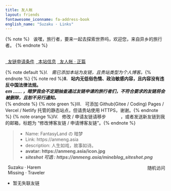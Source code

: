 ```yaml
---
title: 友人帐
layout: friends
fontawesome_iconname: fa-address-book
english_name: "Suzaku · Links"
---
```


{% note %}
<i class="fa fa-star"></i>&nbsp;&nbsp;诶嘿，旅行者，要来一起去探索世界吗，欢迎您，来自异乡的旅行者。
{% endnote %}

<div class="mdui-progress">
  <div class="mdui-progress-indeterminate mdui-follow-argon-color"></div>
</div>
</br>

<div class="mdui-tab mdui-tab-full-width mdui-theme-pink-accent" mdui-tab>
  <a href="#suzaku_addlink_rule" class="mdui-ripple"><span><i class="fa fa-sticky-note-o"></i>&nbsp;&nbsp;友链申请条件</span></a>
  <a href="#fantasyland_info" class="mdui-ripple"><span><i class="fa fa-address-card-o"></i>&nbsp;&nbsp;本站信息</span></a>
  <a href="#friends_list" class="mdui-ripple"><span><i class="fa fa-user"></i>&nbsp;&nbsp;友人帐 · 正篇 </span></a>
</div>

<div id="suzaku_addlink_rule" class="mdui-p-a-2">

{% note default %}<i>I.&nbsp;<i class="fa fa-link"></i>&nbsp;&nbsp;需已添加本站为友链，且贵站类型为个人博客。</i>{% endnote %}
{% note red %}<strong>II.&nbsp;<i class="fa fa-gavel"></i>&nbsp;&nbsp;站内无低俗色情、政治敏感内容，且内容没有违反中国法律法规。<br><i>em ...... ，暗梦我会不定期抽查通过友链申请的旅行者们，不符合要求的友链将会被删除，且恕不另行通知。<br></i></strong>{% endnote %}
{% note green %}III.&nbsp;<i class="fa fa-github"></i>&nbsp;&nbsp;可添加 Github(Gitee / Coding) Pages / Vercel / Netlify 托管的静态站点，但请贵站使用 HTTPS，谢谢。{% endnote %}
{% note orange %}IV.&nbsp;<i class="fa fa-pencil"></i>&nbsp;&nbsp;修改 / 申请友链请移步 <a href="/liuyanban" style="color:white;">留言板</a>，或者发送新友链到我的邮箱，标题为 “修改博客友链 / 申请博客友链”。{% endnote %}

</div>

<div id="fantasyland_info" class="mdui-p-a-2">

<blockquote>
<ul>
        <li>Name: FantasyLand の 暗梦</li>
        <li>Link: https://anmeng.asia </li>
        <li>description: 人生如戏，故事如诗。</li>
        <li><strong>avatar: https://anmeng.asia/icon.jpg</strong></li>
        <li><i><strong>siteshot <span class="badge badge-warning badge-pill">可选</span> : https://anmeng.asia/mineblog_siteshot.png</strong></li></i>
<ul>
</blockquote>
</div>

<div id="friends_list" class="mdui-p-a-2">
<div class="admonition shadow-sm admonition-info"><div class="admonition-title"><i class="fa fa-address-book"></i>&nbsp;&nbsp;Suzaku · Harem
<a onclick="goto_random_blog_link(blogLinks);" id="goto_random_blog_link_button" style="float:right;font-size:14px;"><i class="fa fa-random"></i>&nbsp;&nbsp;随机访问</a>
</div><div class="admonition-body">
<div class="friend-links-simple">
<div class="row" id="suzaku_harem">
<!-- 友链列表 -->

</div>
</div>
</div>

</div>

<div class="admonition shadow-sm admonition-grey"><div class="admonition-title"><i class="fa fa-eject"></i>&nbsp;&nbsp;Missing · Traveler</div><div class="admonition-body">

<div class="friend-links-simple">
<div class="row" id="missing_traveler" style="filter: grayscale(.6);">
<!-- 失联友链列表 -->
<ul>
<li>暂无失联友链</li>
</ul>
</div>
</div>
</div></div>

</div>


<style>
.lazyload-style-1
{
  height:100%;
  width:100%;
}

.friend-links
{
  margin:auto;
}

.friend-link-description,
.friend-link-tags
{
  font-size: 14px;
  color:#000000;
}

html.darkmode .friend-link-description,
html.darkmode .friend-link-tags
{
  font-size: 14px;
  color:#ffffff;
}

</style>

<!-- 友链列表 -->
<script>
var blogLinks = [
  {
    name: "FantasyLand の 暗梦",
    link: "https://anmeng.asia",
    description: "人生如戏，故事如诗。",
    avatar: "/icon.jpg",
    type: "tech + life",
    linkstatus: "ok"
  },
  {
    name: "Kira Blog",
    link: "https://kira.cool",
    description: "大概会有你感兴趣的",
    avatar: "/static/avatar/kira.cool.webp",
    type: "tech",
    linkstatus: "ok"
  },
  {
    name: "Vinking",
    link: "https://vinking.top",
    description: "一个安静的地方",
    avatar: "/static/avatar/vinking.top.webp",
    type: "tech + life",
    linkstatus: "ok"
  },
  {
    name: "Pinpe 的云端",
    link: "https://pinpe.top",
    description: "一个属于自己的云朵。",
    avatar: "/static/avatar/pinpe.top.webp",
    type: "tech + life",
    linkstatus: "ok"
  },
  {
    name: "竹春廿柒",
    link: "https://mojinxi.cn",
    description: "相视而笑，莫逆于心。",
    avatar: "/static/avatar/mojinxi.cn.webp",
    type: "life",
    linkstatus: "ok"
  },
  {
    name: "半截の诗",
    link: "https://sweetjing.cc",
    description: "保持热爱，奔赴山海。",
    avatar: "https://q1.qlogo.cn/g?b=qq&amp;nk=1486823198&amp;s=640",
    type: "life",
    linkstatus: "ok"
  },
  {
    name: "梦落の小屋",
    link: "https://blog.dreamfall.cn",
    description: "因为不可能，所以才值得相信",
    avatar: "/static/avatar/mengluo.webp",
    type: "tech",
    linkstatus: "ok"
  }
];

// Fisher-Yates shuffle 算法打乱数组 (用于随机顺序显示友链)
function shuffle_bloglinks() {
  for (var i = blogLinks.length - 1; i > 0; i--) {
    var j = Math.floor(Math.random() * (i + 1));
    if (j === 0) { //指定位置数组不打乱，而是放回原位。
      continue;
    }
    var temp = blogLinks[i];
    blogLinks[i] = blogLinks[j];
    blogLinks[j] = temp;
  }
}



// 访问随机友链
function goto_random_blog_link(arr)
{
  var randomNumber = Math.floor(Math.random() * (arr.length));
  var randomBlog = arr[randomNumber];
  while(randomBlog.name == "FantasyLand の 暗梦")
  {
      randomNumber = Math.floor(Math.random() * (arr.length));
      randomBlog = arr[randomNumber];
  }

  while(randomBlog.linkstatus == "missing"){
    randomNumber = Math.floor(Math.random() * (arr.length));
    randomBlog = arr[randomNumber];
  }

  mdui.snackbar({message: '各位旅行者注意了，梦之幻想 列车即将进站......<br>本次列车前往&nbsp;『&nbsp;'+randomBlog.name+'&nbsp;』&nbsp;，我是你们的临时列车长暗梦~ <br><br>关于这个地方的描述为：<br>『 '+randomBlog.description+' 』 <br><br>请各位旅行者们对号入座，最后祝您旅途愉快~<br><br><i>Tip: 如果此友链有违规内容，请联系暗梦我删除。</i>',position: 'right-top',buttonText: 'GO',onButtonClick: function(){
	window.open(randomBlog.link);
  },});
}

// 显示友链
function show_blog_links()
{
  //通过 Fisher-Yates shuffle 算法来打乱数组，可以达到随机顺序显示友链的效果。
  shuffle_bloglinks();
  $("#suzaku_harem").html("");
  //$("#missing_traveler").html("");
  blogLinks.forEach((item) => {
    var bloglinks_list; //友链列表
    var missing_bloglinks_list; //失联友链列表
    var blogtype; // 博客类型 (技术 or 生活?)
    switch (item.type){
      case "tech":
        blogtype = '<span class="badge badge-warning badge-pill" style="margin-right:5px;"><i class="fa fa-code" aria-hidden="true" /></i>技术</span>';
        break;
      case "life":
        blogtype = '<span class="badge badge-success badge-pill" style="margin-right:5px;"><i class="fa fa-envira" aria-hidden="true" /></i>生活</span>';
        break;
      case "tech + life":
        blogtype = '<span class="badge badge-primary badge-pill" style="margin-right:5px;"><i class="fa fa-book" aria-hidden="true" /></i>技术 & 生活</span>';
        break;
    }
    if(item.linkstatus == "ok"){
    bloglinks_list = `
          <div class="link mb-2 col-lg-4 col-md-6">
				  <div class="card shadow-sm">
					<div class="d-flex">
						<div class="friend-link-avatar">
							<img src="${item.avatar}" class="icon bg-gradient-secondary rounded-circle text-white no-fancybox" style="pointer-events: none;">
						</div>
						<div class="pl-3" style="width:100%;">
							<div class="friend-link-title title text-primary"><a target="_blank" href="${item.link}">${item.name}</a>
              <p class="friend-link-description">${item.description}</p>
              <div style="display:flex;justify-content: space-between;">
              <a style="float:right; margin-left: 10px;">${blogtype}<span class="badge badge-success badge-pill"><i class="fa fa-lock" aria-hidden="true" /></i>SSL</span></a>
              <a href="${item.link}" target="_blank" style="float:right; margin: 0px 10px;">
              <i class="fa fa-angle-right" style="font-weight: bold;"></i></a>
              </div>
						</div>
						</div>
					</div>
				</div>
			</div>
    `;
    }else{
      missing_bloglinks_list = `
          <div class="link mb-2 col-lg-4 col-md-6">
				  <div class="card shadow-sm">
					<div class="d-flex">
						<div class="friend-link-avatar">
							<img src="${item.avatar}" class="icon bg-gradient-secondary rounded-circle text-white no-fancybox" style="pointer-events: none;">
						</div>
						<div class="pl-3" style="width:100%;">
							<div class="friend-link-title title text-primary"><a target="_blank" href="${item.link}">${item.name}</a>
              <p class="friend-link-description">${item.description}<br><span style="color:#666666"><i class="fa fa-clock-o"></i><i>${item.missing_info}</i></span></p>
              <a href="${item.link}" target="_blank" style="float:right; margin-right: 10px;">
              <i class="fa fa-angle-right" style="font-weight: bold;"></i></a>
						</div>
						</div>
					</div>
				</div>
			</div>
    `;
    }
    $("#suzaku_harem").append(bloglinks_list);
    $("#missing_traveler").append(missing_bloglinks_list);
  });
}
show_blog_links();
</script>
